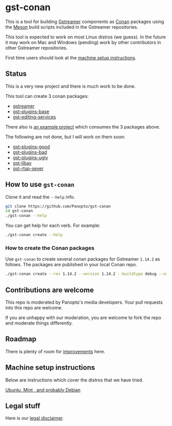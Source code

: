 # gst-conan
This is a tool for building [Gstreamer](https://gstreamer.freedesktop.org/) components as [Conan](https://conan.io/) packages
using the [Meson](https://mesonbuild.com/) build scripts included in the Gstreamer repositories.

This tool is expected to work on most Linux distros (we guess).  In the future it may work on Mac and Windows (pending)
work by other contributors in other Gstreamer repositories.

First time users should look at the [machine setup instructions](#machine-setup-instructions).

## Status
This is a very new project and there is much work to be done.

This tool can create 3 conan packages:
 * [gstreamer](https://github.com/gstreamer/gstreamer)
 * [gst-plugins-base](https://github.com/gstreamer/gst-plugins-base)
 * [gst-editing-services](https://github.com/gstreamer/gst-editing-services)

There also is [an example project](examples/consume-ges) which consumes the 3 packages above.

The following are not done, but I will work on them soon:
 * [gst-plugins-good](https://github.com/gstreamer/gst-plugins-good)
 * [gst-plugins-bad](https://github.com/gstreamer/gst-plugins-bad)
 * [gst-plugins-ugly](https://github.com/gstreamer/gst-plugins-ugly)
 * [gst-libav](https://github.com/gstreamer/gst-libav)
 * [gst-rtsp-sever](https://github.com/gstreamer/gst-rtsp-server)

## How to use `gst-conan`
Clone it and read the `--help` info. 

```bash
git clone https://github.com/Panopto/gst-conan
cd gst-conan
./gst-conan --help
```

You can get help for each verb.  For example:
```bash 
./gst-conan create --help
```

### How to create the Conan packages
Use `gst-conan` to create several conan packages for Gstreamer `1.14.2` as follows.  The packages are published in your
local Conan repo.

```bash
./gst-conan create --rev 1.14.2 --version 1.14.2 --buildtype debug --user my_user_name --channel my_channel
```

## Contributions are welcome
This repo is moderated by Panopto's media developers.  Your pull requests into this repo are welcome.

If you are unhappy with our moderation, you are welcome to fork the repo and moderate things differently.

## Roadmap
There is plenty of room for [improvements](doc/roadmap.md) here.

## Machine setup instructions

Below are instructions which cover the distros that we have tried.

[Ubuntu, Mint , and probably Debian](doc/setup-ubuntu.md)

## Legal stuff
Here is our [legal disclaimer](doc/legal-disclaimer.md).